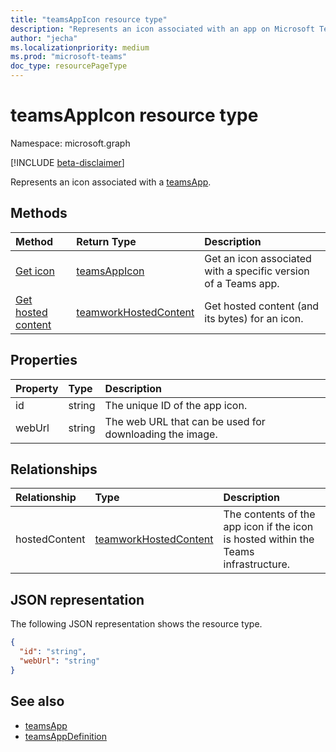 ```yaml
---
title: "teamsAppIcon resource type"
description: "Represents an icon associated with an app on Microsoft Teams."
author: "jecha"
ms.localizationpriority: medium
ms.prod: "microsoft-teams"
doc_type: resourcePageType
---
```


# teamsAppIcon resource type

Namespace: microsoft.graph

[!INCLUDE [beta-disclaimer](../../includes/beta-disclaimer.md)]

Represents an icon associated with a [teamsApp](teamsapp.md).

## Methods

| Method                                            | Return Type                                       | Description                                                    | 
| :------------------------------------------------ | :------------------------------------------------ | :------------------------------------------------------------- |
| [Get icon](../api/teamsappicon-get.md)     | [teamsAppIcon](teamsappicon.md)                   | Get an icon associated with a specific version of a Teams app. |
| [Get hosted content](../api/teamworkhostedcontent-get.md) | [teamworkHostedContent](teamworkhostedcontent.md) | Get hosted content (and its bytes) for an icon.        |

## Properties

| Property      | Type                        | Description                                                                             |
| :------------ | :-------------------------- | :-------------------------------------------------------------------------------------- |
| id            | string                      | The unique ID of the app icon.                                                          |
| webUrl        | string                      | The web URL that can be used for downloading the image.                                 |

## Relationships

| Relationship  | Type	                                            | Description                                                                         |
| :------------ | :------------------------------------------------ | :---------------------------------------------------------------------------------- |
| hostedContent | [teamworkHostedContent](teamworkhostedcontent.md) | The contents of the app icon if the icon is hosted within the Teams infrastructure. |

## JSON representation

The following JSON representation shows the resource type.

<!-- {
  "blockType": "resource",
  "@odata.type": "microsoft.graph.teamsAppIcon",
  "baseType": "microsoft.graph.entity"
}-->

```json
{
  "id": "string",
  "webUrl": "string"
}
```

## See also

- [teamsApp](teamsapp.md)
- [teamsAppDefinition](teamsappdefinition.md)
